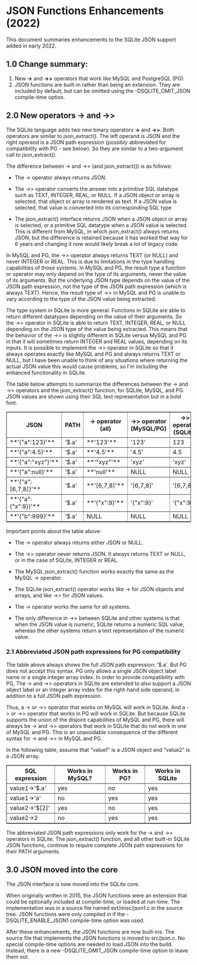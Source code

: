 # JSON Functions Enhancements (2022)

This document summaries enhancements to the SQLite JSON support added in
early 2022.

## 1.0 Change summary:

  1.  New **->** and **->>** operators that work like MySQL and PostgreSQL (PG).
  2.  JSON functions are built-in rather than being an extension.  They
      are included by default, but can be omitted using the
      -DSQLITE_OMIT_JSON compile-time option.


## 2.0 New operators **->** and **->>**

The SQLite language adds two new binary operators **->** and **->>**.
Both operators are similar to json_extract().  The left operand is
JSON and the right operand is a JSON path expression (possibly abbreviated
for compatibility with PG - see below).  So they are similar to a
two-argument call to json_extract().

The difference between -> and ->> (and json_extract()) is as follows:

  *  The -> operator always returns JSON.

  *  The ->> operator converts the answer into a primitive SQL datatype
     such as TEXT, INTEGER, REAL, or NULL.  If a JSON object or array
     is selected, that object or array is rendered as text.  If a JSON
     value is selected, that value is converted into its corresponding
     SQL type

  *  The json_extract() interface returns JSON when a JSON object or
     array is selected, or a primitive SQL datatype when a JSON value
     is selected.  This is different from MySQL, in which json_extract()
     always returns JSON, but the difference is retained because it has
     worked that way for 6 years and changing it now would likely break
     a lot of legacy code.

In MySQL and PG, the ->> operator always returns TEXT (or NULL) and never
INTEGER or REAL.  This is due to limitations in the type handling capabilities
of those systems.  In MySQL and PG, the result type a function or operator
may only depend on the type of its arguments, never the value of its arguments.
But the underlying JSON type depends on the value of the JSON path
expression, not the type of the JSON path expression (which is always TEXT).
Hence, the result type of ->> in MySQL and PG is unable to vary according
to the type of the JSON value being extracted.

The type system in SQLite is more general.  Functions in SQLite are able
to return different datatypes depending on the value of their arguments.
So the ->> operator in SQLite is able to return TEXT, INTEGER, REAL, or NULL
depending on the JSON type of the value being extracted.  This means that
the behavior of the ->> is slightly different in SQLite versus MySQL and PG
in that it will sometimes return INTEGER and REAL values, depending on its
inputs.  It is possible to implement the ->> operator in SQLite so that it
always operates exactly like MySQL and PG and always returns TEXT or NULL,
but I have been unable to think of any situations where returning the
actual JSON value this would cause problems, so I'm including the enhanced
functionality in SQLite.

The table below attempts to summarize the differences between the
-> and ->> operators and the json_extract() function, for SQLite, MySQL,
and PG.  JSON values are shown using their SQL text representation but
in a bold font.


<table border=1 cellpadding=5 cellspacing=0>
<tr><th>JSON<th>PATH<th>-&gt; operator<br>(all)<th>-&gt;&gt; operator<br>(MySQL/PG)
    <th>-&gt;&gt; operator<br>(SQLite)<th>json_extract()<br>(SQLite)
<tr><td> **'{"a":123}'**     <td>'$.a'<td> **'123'**     <td> '123'          <td> 123           <td> 123
<tr><td> **'{"a":4.5}'**     <td>'$.a'<td> **'4.5'**     <td> '4.5'          <td> 4.5           <td> 4.5
<tr><td> **'{"a":"xyz"}'**   <td>'$.a'<td> **'"xyz"'**   <td> 'xyz'          <td> 'xyz'         <td> 'xyz'
<tr><td> **'{"a":null}'**    <td>'$.a'<td> **'null'**    <td> NULL           <td> NULL          <td> NULL
<tr><td> **'{"a":[6,7,8]}'** <td>'$.a'<td> **'[6,7,8]'** <td> '[6,7,8]'      <td> '[6,7,8]'     <td> **'[6,7,8]'**
<tr><td> **'{"a":{"x":9}}'** <td>'$.a'<td> **'{"x":9}'** <td> '{"x":9}'      <td> '{"x":9}'     <td> **'{"x":9}'**
<tr><td> **'{"b":999}'**     <td>'$.a'<td> NULL          <td> NULL           <td> NULL          <td> NULL
</table>

Important points about the table above:

  *  The -> operator always returns either JSON or NULL.

  *  The ->> operator never returns JSON.  It always returns TEXT or NULL, or in the
     case of SQLite, INTEGER or REAL.

  *  The MySQL json_extract() function works exactly the same
     as the MySQL -> operator.

  *  The SQLite json_extract() operator works like -> for JSON objects and
     arrays, and like ->> for JSON values.

  *  The -> operator works the same for all systems.

  *  The only difference in ->> between SQLite and other systems is that
     when the JSON value is numeric, SQLite returns a numeric SQL value,
     whereas the other systems return a text representation of the numeric
     value.

### 2.1 Abbreviated JSON path expressions for PG compatibility

The table above always shows the full JSON path expression: '$.a'.  But
PG does not accept this syntax.  PG only allows a single JSON object label
name or a single integer array index.  In order to provide compatibility
with PG, The -> and ->> operators in SQLite are extended to also support
a JSON object label or an integer array index for the right-hand side
operand, in addition to a full JSON path expression.

Thus, a -> or ->> operator that works on MySQL will work in
SQLite.  And a -> or ->> operator that works in PG will work in SQLite.
But because SQLite supports the union of the disjoint capabilities of
MySQL and PG, there will always be -> and ->> operators that work in
SQLite that do not work in one of MySQL and PG.  This is an unavoidable
consequence of the different syntax for -> and ->> in MySQL and PG.

In the following table, assume that "value1" is a JSON object and
"value2" is a JSON array.

<table border=1 cellpadding=5 cellspacing=0>
<tr><th>SQL expression     <th>Works in MySQL?<th>Works in PG?<th>Works in SQLite
<tr><td>value1-&gt;'$.a'   <td> yes           <td>  no        <td> yes
<tr><td>value1-&gt;'a'     <td> no            <td>  yes       <td> yes
<tr><td>value2-&gt;'$[2]'  <td> yes           <td>  no        <td> yes
<tr><td>value2-&gt;2       <td> no            <td>  yes       <td> yes
</table>

The abbreviated JSON path expressions only work for the -> and ->> operators
in SQLite.  The json_extract() function, and all other built-in SQLite
JSON functions, continue to require complete JSON path expressions for their
PATH arguments.

## 3.0 JSON moved into the core

The JSON interface is now moved into the SQLite core.

When originally written in 2015, the JSON functions were an extension
that could be optionally included at compile-time, or loaded at run-time.
The implementation was in a source file named ext/misc/json1.c in the
source tree.  JSON functions were only compiled in if the
-DSQLITE_ENABLE_JSON1 compile-time option was used.

After these enhancements, the JSON functions are now built-ins.
The source file that implements the JSON functions is moved to src/json.c.
No special compile-time options are needed to load JSON into the build.
Instead, there is a new -DSQLITE_OMIT_JSON compile-time option to leave
them out.
